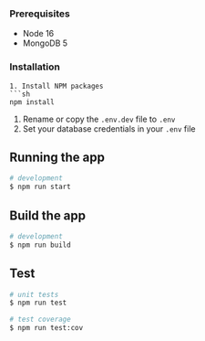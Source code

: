### Prerequisites

- Node 16
- MongoDB 5

### Installation

````
1. Install NPM packages
```sh
npm install
````

1. Rename or copy the `.env.dev` file to `.env`
1. Set your database credentials in your `.env` file

## Running the app

```bash
# development
$ npm run start
```

## Build the app

```bash
# development
$ npm run build
```

## Test

```bash
# unit tests
$ npm run test

# test coverage
$ npm run test:cov
```
